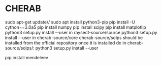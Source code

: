 # CHERAB
sudo apt-get update//
sudo apt install python3-pip
pip install -U cython==3.0a5
pip install numpy
pip install scipy
pip install matplotlip
python3 setup.py install --user in raysect-source/source
python3 setup.py install --user in cherab-source/core
cherab-source/solps should be installed from the official repository
once it is installed do in cherab-source/solps/:
python3 setup.py install --user

pip install mendeleev
